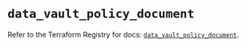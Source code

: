 # `data_vault_policy_document`

Refer to the Terraform Registry for docs: [`data_vault_policy_document`](https://registry.terraform.io/providers/hashicorp/vault/5.3.0/docs/data-sources/policy_document).
